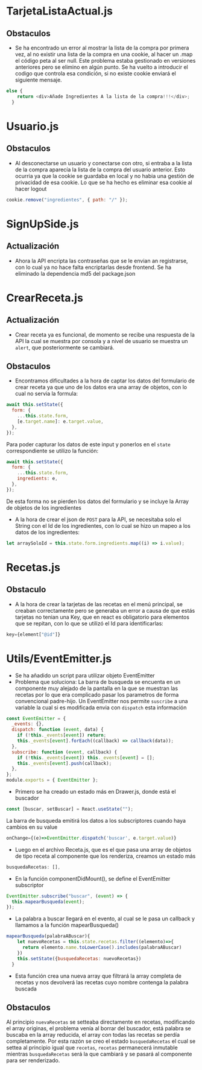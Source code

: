 # TarjetaListaActual.js

## Obstaculos

- Se ha encontrado un error al mostrar la lista de la compra por primera vez, al no existir una lista de la compra en una cookie, al hacer un .map el código peta al ser null. Este problema estaba gestionado en versiones anteriores pero se elimino en algún punto. Se ha vuelto a introducir el codigo que controla esa condición, si no existe cookie enviará el siguiente mensaje.

```js
else {
    return <div>Añade Ingredientes A la lista de la compra!!!</div>;
  }
```

# Usuario.js

## Obstaculos

- Al desconectarse un usuario y conectarse con otro, si entraba a la lista de la compra aparecía la lista de la compra del usuario anterior. Esto ocurria ya que la cookie se guardaba en local y no habia una gestión de privacidad de esa cookie. Lo que se ha hecho es eliminar esa cookie al hacer logout

```js
cookie.remove("ingredientes", { path: "/" });
```

# SignUpSide.js

## Actualización

- Ahora la API encripta las contraseñas que se le envian an registrarse, con lo cual ya no hace falta encriptarlas desde frontend. Se ha eliminado la dependencia md5 del package.json

# CrearReceta.js

## Actualización

- Crear receta ya es funcional, de momento se recibe una respuesta de la API la cual se muestra por consola y a nivel de usuario se muestra un `alert`, que posteriormente se cambiará.

## Obstaculos

- Encontramos dificultades a la hora de captar los datos del formulario de crear receta ya que uno de los datos era una array de objetos, con lo cual no servia la formula:

```js
await this.setState({
  form: {
    ...this.state.form,
    [e.target.name]: e.target.value,
  },
});
```

Para poder capturar los datos de este input y ponerlos en el `state` correspondiente se utilizo la función:

```js
await this.setState({
  form: {
    ...this.state.form,
    ingredients: e,
  },
});
```

De esta forma no se pierden los datos del formulario y se incluye la Array de objetos de los ingredientes

- A la hora de crear el json de `POST` para la API, se necesitaba solo el String con el Id de los ingredientes, con lo cual se hizo un mapeo a los datos de los ingredientes:

```js
let arraySoloId = this.state.form.ingredients.map((i) => i.value);
```

# Recetas.js

## Obstaculo

- A la hora de crear la tarjetas de las recetas en el menú principal, se creaban correctamente pero se generaba un error a causa de que estás tarjetas no tenian una Key, que en react es obligatorio para elementos que se repitan, con lo que se utilizó el Id para identificarlas:

```js
key={element["@id"]}
```

# Utils/EventEmitter.js

- Se ha añadido un script para utilizar objeto EventEmitter
- Problema que soluciona: La barra de busqueda se encuenta en un componente muy alejado de la pantalla en la que se muestran las recetas por lo que era complicado pasar los parametros de forma convencional padre-hijo. Un EventEmitter nos permite `suscribe` a una variable la cual si es modificada envia con `dispatch` esta información

```js
const EventEmitter = {
  _events: {},
  dispatch: function (event, data) {
    if (!this._events[event]) return;
    this._events[event].forEach((callback) => callback(data));
  },
  subscribe: function (event, callback) {
    if (!this._events[event]) this._events[event] = [];
    this._events[event].push(callback);
  },
};
module.exports = { EventEmitter };
```

- Primero se ha creado un estado más en Drawer.js, donde está el buscador

```js
const [buscar, setBuscar] = React.useState("");
```

La barra de busqueda emitirá los datos a los subscriptores cuando haya cambios en su value

```js
onChange={(e)=>EventEmitter.dispatch('buscar', e.target.value)}
```

- Luego en el archivo Receta.js, que es el que pasa una array de objetos de tipo receta al componente que los renderiza, creamos un estado más

```js
busquedaRecetas: [],
```

- En la función componentDidMount(), se define el EventEmitter subscriptor

```js
EventEmitter.subscribe("buscar", (event) => {
  this.mapearBusqueda(event);
});
```

- La palabra a buscar llegará en el evento, al cual se le pasa un callback y llamamos a la función mapearBusqueda()

```js
mapearBusqueda(palabraABuscar){
    let nuevoRecetas = this.state.recetas.filter((elemento)=>{
      return elemento.name.toLowerCase().includes(palabraABuscar)
    })
    this.setState({busquedaRecetas: nuevoRecetas})
  }
```
- Esta función crea una nueva array que filtrará la array completa de recetas y nos devolverá las recetas cuyo nombre contenga la palabra buscada

## Obstaculos

Al principio ``nuevaRecetas`` se setteaba directamente en recetas, modificando el array originas, el problema venía al borrar del buscador, está palabra se buscaba en la array reducida, el array con todas las recetas se perdía completamente. Por esta razón se creo el estado ``busquedaRecetas`` el cual se settea al principio igual que ``recetas``, ``recetas`` permanecerá inmutable mientras ``busquedaRecetas`` será la que cambiará y se pasará al componente para ser renderizado.
